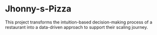 # Jhonny-s-Pizza
This project transforms the intuition-based decision-making process of a restaurant into a data-driven approach to support their scaling journey.
